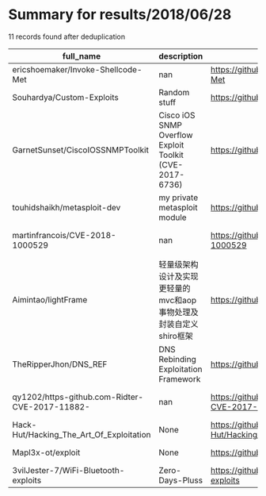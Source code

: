 
# Summary for results/2018/06/28
    
11 records found after deduplication

| full_name | description | html_url | matched_list | matched_count | pushed_at | size | stargazers_count | language | forks_count | vul_ids |
|------------------------------------------------|---------------------------------------------------------|-------------------------------------------------------------------|----------------------------------|-----------------|---------------------------|--------|--------------------|------------|---------------|----------------------|
| ericshoemaker/Invoke-Shellcode-Met | nan | https://github.com/ericshoemaker/Invoke-Shellcode-Met | ['shellcode'] | 1 | 2018-06-28 03:53:26+00:00 | 30 | 0 | PowerShell | 0 | [] |
| Souhardya/Custom-Exploits | Random stuff | https://github.com/Souhardya/Custom-Exploits | ['exploit'] | 1 | 2018-06-28 02:53:02+00:00 | 7 | 16 | Ruby | 12 | [] |
| GarnetSunset/CiscoIOSSNMPToolkit | Cisco iOS SNMP Overflow Exploit Toolkit (CVE-2017-6736) | https://github.com/GarnetSunset/CiscoIOSSNMPToolkit | ['exploit'] | 1 | 2018-06-28 18:56:25+00:00 | 8 | 5 | Python | 8 | ['CVE-2017-6736'] |
| touhidshaikh/metasploit-dev | my private metasploit module | https://github.com/touhidshaikh/metasploit-dev | ['metasploit module OR payload'] | 1 | 2018-06-28 08:06:49+00:00 | 11 | 2 | Ruby | 1 | [] |
| martinfrancois/CVE-2018-1000529 | nan | https://github.com/martinfrancois/CVE-2018-1000529 | ['cve-2'] | 1 | 2018-06-28 20:43:18+00:00 | 190 | 0 | CSS | 0 | ['CVE-2018-1000529'] |
| Aimintao/lightFrame | 轻量级架构设计及实现更轻量的mvc和aop事物处理及封装自定义shiro框架 | https://github.com/Aimintao/lightFrame | ['0day'] | 1 | 2018-06-28 08:19:22+00:00 | 282 | 0 | Java | 0 | [] |
| TheRipperJhon/DNS_REF | DNS Rebinding Exploitation Framework | https://github.com/TheRipperJhon/DNS_REF | ['exploit'] | 1 | 2018-06-28 02:18:42+00:00 | 107 | 0 | JavaScript | 0 | [] |
| qy1202/https-github.com-Ridter-CVE-2017-11882- | nan | https://github.com/qy1202/https-github.com-Ridter-CVE-2017-11882- | ['cve-2'] | 1 | 2018-06-28 12:35:53+00:00 | 0 | 0 | | 0 | ['CVE-2017-11882'] |
| Hack-Hut/Hacking_The_Art_Of_Exploitation | None | https://github.com/Hack-Hut/Hacking_The_Art_Of_Exploitation | ['exploit'] | 1 | 2018-06-28 15:30:37+00:00 | 14 | 0 | C | 0 | [] |
| Mapl3x-ot/exploit | None | https://github.com/Mapl3x-ot/exploit | ['exploit'] | 1 | 2018-06-28 20:21:06+00:00 | 0 | 0 | | 0 | [] |
| 3vilJester-7/WiFi-Bluetooth-exploits | Zero-Days-Pluss | https://github.com/3vilJester-7/WiFi-Bluetooth-exploits | ['exploit'] | 1 | 2018-06-28 20:41:45+00:00 | 0 | 1 | | 0 | [] |
